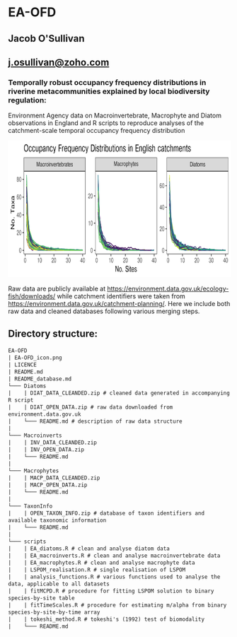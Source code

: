# EA-OFD

## Jacob O'Sullivan
## j.osullivan@zoho.com

### Temporally robust occupancy frequency distributions in riverine metacommunities explained by local biodiversity regulation:

Environment Agency data on Macroinvertebrate, Macrophyte and Diatom observations in England and R scripts to reproduce analyses of the catchment-scale temporal occupancy frequency distribution

<p align="center">
<img width="750" height="310" src="https://github.com/jacobosullivan/EA-OFD/blob/master/EA-OFD_icon.png?raw=true">
</p>

Raw data are publicly available at https://environment.data.gov.uk/ecology-fish/downloads/ while catchment identifiers were taken from https://environment.data.gov.uk/catchment-planning/. Here we include both raw data and cleaned databases following various merging steps.

## Directory structure:

```
EA-OFD
| EA-OFD_icon.png
| LICENCE
| README.md
| README_database.md
└─── Diatoms
|    | DIAT_DATA_CLEANDED.zip # cleaned data generated in accompanying R script
|    | DIAT_OPEN_DATA.zip # raw data downloaded from environment.data.gov.uk
|    └─── README.md # description of raw data structure
|
└─── Macroinverts
|    | INV_DATA_CLEANDED.zip
|    | INV_OPEN_DATA.zip
|    └─── README.md
|
└─── Macrophytes
|    | MACP_DATA_CLEANDED.zip
|    | MACP_OPEN_DATA.zip
|    └─── README.md
|
└─── TaxonInfo
|    | OPEN_TAXON_INFO.zip # database of taxon identifiers and available taxonomic information
|    └─── README.md
|
└─── scripts
|    | EA_diatoms.R # clean and analyse diatom data
|    | EA_macroinverts.R # clean and analyse macroinvertebrate data
|    | EA_macrophytes.R # clean and analyse macrophyte data
|    | LSPOM_realisation.R # single realisation of LSPOM
|    | analysis_functions.R # various functions used to analyse the data, applicable to all datasets
|    | fitMCPD.R # procedure for fitting LSPOM solution to binary species-by-site table
|    | fitTimeScales.R # procedure for estimating m/alpha from binary species-by-site-by-time array
|    | tokeshi_method.R # tokeshi's (1992) test of biomodality
|    └─── README.md

```
